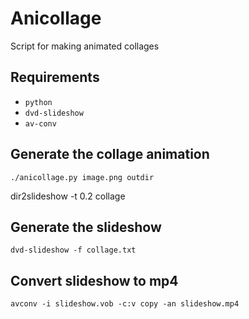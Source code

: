 # Anicollage

Script for making animated collages

## Requirements
- `python`
- `dvd-slideshow`
- `av-conv`

## Generate the collage animation
```
./anicollage.py image.png outdir
```

dir2slideshow -t 0.2 collage

## Generate the slideshow

```
dvd-slideshow -f collage.txt
```

## Convert slideshow to mp4
```
avconv -i slideshow.vob -c:v copy -an slideshow.mp4
```
